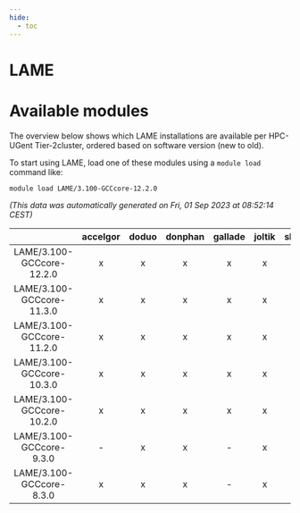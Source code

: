 ```yaml
---
hide:
  - toc
---
```


LAME
====

# Available modules


The overview below shows which LAME installations are available per HPC-UGent Tier-2cluster, ordered based on software version (new to old).

To start using LAME, load one of these modules using a `module load` command like:

```shell
module load LAME/3.100-GCCcore-12.2.0
```

*(This data was automatically generated on Fri, 01 Sep 2023 at 08:52:14 CEST)*  

| |accelgor|doduo|donphan|gallade|joltik|skitty|swalot|victini|
| :---: | :---: | :---: | :---: | :---: | :---: | :---: | :---: | :---: |
|LAME/3.100-GCCcore-12.2.0|x|x|x|x|x|x|x|x|
|LAME/3.100-GCCcore-11.3.0|x|x|x|x|x|x|x|x|
|LAME/3.100-GCCcore-11.2.0|x|x|x|x|x|x|x|x|
|LAME/3.100-GCCcore-10.3.0|x|x|x|x|x|x|x|x|
|LAME/3.100-GCCcore-10.2.0|x|x|x|x|x|x|x|x|
|LAME/3.100-GCCcore-9.3.0|-|x|x|-|x|x|x|x|
|LAME/3.100-GCCcore-8.3.0|x|x|x|-|x|x|x|x|
